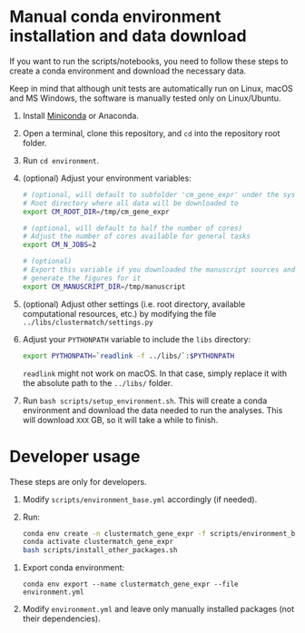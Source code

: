 # Manual conda environment installation and data download

If you want to run the scripts/notebooks, you need to follow these steps to create a conda environment and download the necessary data.

Keep in mind that although unit tests are automatically run on Linux, macOS and MS Windows, the software is manually tested only on Linux/Ubuntu.

1. Install [Miniconda](https://docs.conda.io/en/latest/miniconda.html) or Anaconda.

1. Open a terminal, clone this repository, and `cd` into the repository root folder.

1. Run `cd environment`.

1. (optional) Adjust your environment variables:

    ```bash
    # (optional, will default to subfolder 'cm_gene_expr' under the system's temporary directory)
    # Root directory where all data will be downloaded to
    export CM_ROOT_DIR=/tmp/cm_gene_expr

    # (optional, will default to half the number of cores)
    # Adjust the number of cores available for general tasks
    export CM_N_JOBS=2

    # (optional)
    # Export this variable if you downloaded the manuscript sources and want to
    # generate the figures for it
    export CM_MANUSCRIPT_DIR=/tmp/manuscript
    ```

1. (optional) Adjust other settings (i.e. root directory, available computational
   resources, etc.) by modifying the file `../libs/clustermatch/settings.py`

1. Adjust your `PYTHONPATH` variable to include the `libs` directory:

    ```bash
    export PYTHONPATH=`readlink -f ../libs/`:$PYTHONPATH
    ```

    `readlink` might not work on macOS. In that case, simply replace it with
    the absolute path to the `../libs/` folder.

1. Run `bash scripts/setup_environment.sh`.
This will create a conda environment and download the data needed to run the analyses.
This will download `XXX` GB, so it will take a while to finish.


# Developer usage

These steps are only for developers.

1. Modify `scripts/environment_base.yml` accordingly (if needed).
1. Run:
 
    ```bash
    conda env create -n clustermatch_gene_expr -f scripts/environment_base.yml
    conda activate clustermatch_gene_expr
    bash scripts/install_other_packages.sh
    ```

<!-- 
1. (CHECK!) Install JupyterLab extensions (MIGHT NOT BE NECESSARY IN VERSION 3.0+):
 
    ```bash
    jupyter labextension install @jupyterlab/toc
    ``` -->

1. Export conda environment:

    ```
    conda env export --name clustermatch_gene_expr --file environment.yml
    ```

1. Modify `environment.yml` and leave only manually installed packages (not their dependencies).
